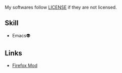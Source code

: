 My softwares follow [LICENSE](https://github.com/diohabara/diohabara/blob/master/LICENSE) if they are not licensed.

## Skill

- Emacs:alien:

## Links

- [Firefox Mod](https://slides.com/diohabara/deck)
